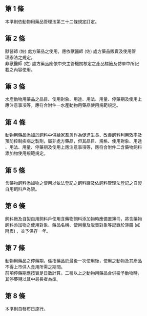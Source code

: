 第 1 條
-------
本準則依動物用藥品管理法第三十二條規定訂定。

第 2 條
-------
獸醫師 (佐) 處方藥品之使用，應依獸醫師 (佐) 處方藥品販賣及使用管  
理辦法之規定。  
非獸醫師 (佐) 處方藥品應依中央主管機關核定之產品標籤及仿單中所記  
載之內容使用。

第 3 條
-------
水產動物用藥品之品目、使用對象、用途、用法、用量、停藥期及使用上  
應注意事項等，應符合附件一水產動物用藥品使用規範規定。

第 4 條
-------
動物用藥品添加於飼料中供給家畜禽作為促進生長、改善飼料利用效率及  
預防控制疾病之製劑，屬非處方藥品，但其品目、規格、使用對象、用途  
、用法、用量、停藥期及使用上應注意事項等，應符合附件二含藥物飼料  
添加物使用規範規定。

第 5 條
-------
含藥物飼料添加物之使用以依法登記之飼料廠及依飼料管理法登記之自製  
自用飼料戶為限。

第 6 條
-------
飼料廠及自製自用飼料戶使用含藥物飼料添加物時應備置簿冊，將含藥物  
飼料添加物之使用對象、藥品名稱、使用量及販賣對象等記錄於簿冊 (如  
附表) ，並予保存一年。

第 7 條
-------
動物用藥品之停藥期，係指藥品於最後一次使用後，使用之動物及其產品  
不得上市供人食用所需之期間。  
前項停藥期應按實足日數計算。二種以上之動物用藥品合併投予動物時，  
其停藥期以其中最長者為準。

第 8 條
-------
本準則自發布日施行。

